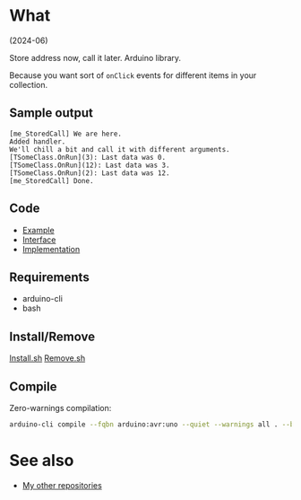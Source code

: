 # What

(2024-06)

Store address now, call it later. Arduino library.

Because you want sort of `onClick` events for different items in
your collection.

## Sample output

```
[me_StoredCall] We are here.
Added handler.
We'll chill a bit and call it with different arguments.
[TSomeClass.OnRun](3): Last data was 0.
[TSomeClass.OnRun](12): Last data was 3.
[TSomeClass.OnRun](2): Last data was 12.
[me_StoredCall] Done.
```

## Code

* [Example](examples/me_StoredCall/me_StoredCall.ino)
* [Interface](src/me_StoredCall.h)
* [Implementation](src/me_StoredCall.cpp)

## Requirements

  * arduino-cli
  * bash

## Install/Remove

[Install.sh](Install.sh)
[Remove.sh](Remove.sh)

## Compile

Zero-warnings compilation:

```bash
arduino-cli compile --fqbn arduino:avr:uno --quiet --warnings all . --build-property compiler.cpp.extra_flags="-std=c++1z"
```

# See also

* [My other repositories](https://github.com/martin-eden/contents)
